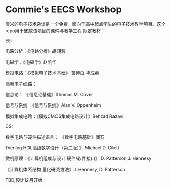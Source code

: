 # Commie's EECS Workshop
康米的电子技术杂谈是一个免费，面向于高中起点学生的电子技术教学项目。这个repo用于盛放该项目的课件与教学工程
拟定教材：

EE:

电路分析：《电路分析》胡翔骏

电磁学：《电磁学》赵凯华

模拟电路：《模拟电子技术基础》 童诗白 华成英

高频电子线路：

信息论： 《信息论基础》Thomas M. Cover

信号与系统：《信号与系统》Alan V. Oppenheim

模拟集成电路：《模拟CMOS集成电路设计》Behzad Razavi

CS:

数字电路与硬件描述语言：   《数字电路基础》阎石

《Verilog HDL高级数字设计（第二版）》 Michael D. Cilett

微机原理：《计算机组成与设计 硬件/软件接口》 D. Patterson,J. Hennesy

《计算机体系结构 量化研究方法》J. Hennesy, D. Patterson



TBD,预计12月开始

